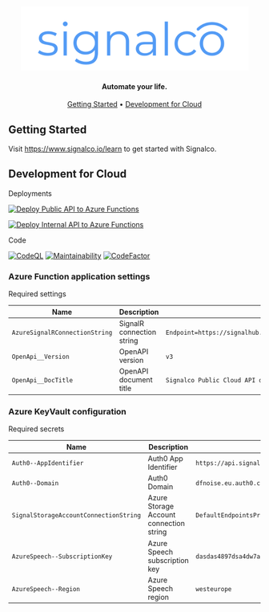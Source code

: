 <p align="center">
  <a href="#">
    <img height="128" width="455" alt="signalco" src="https://raw.githubusercontent.com/signalco-io/cloud/main/docs/images/logo-ghtheme-128x455.png">
  </a>
</p>
<h4 align="center">Automate your life.</h4>

<p align="center">
  <a href="#getting-started">Getting Started</a> •
  <a href="#development-for-cloud">Development for Cloud</a>
</p>

## Getting Started

Visit <a aria-label="Signalco learn" href="https://www.signalco.io/learn">https://www.signalco.io/learn</a> to get started with Signalco.

## Development for Cloud

Deployments

[![Deploy Public API to Azure Functions](https://github.com/signalco-io/cloud/actions/workflows/deploy-azure-function-public.yml/badge.svg)](https://github.com/signalco-io/cloud/actions/workflows/deploy-azure-function-public.yml)

[![Deploy Internal API to Azure Functions](https://github.com/signalco-io/cloud/actions/workflows/deploy-azure-function-internal.yml/badge.svg)](https://github.com/signalco-io/cloud/actions/workflows/deploy-azure-function-internal.yml)

Code

[![CodeQL](https://github.com/signalco-io/cloud/actions/workflows/codeql-analysis.yml/badge.svg)](https://github.com/signalco-io/cloud/actions/workflows/codeql-analysis.yml)
[![Maintainability](https://api.codeclimate.com/v1/badges/47b77031e67ff69bb053/maintainability)](https://codeclimate.com/github/signalco-io/cloud/maintainability)
[![CodeFactor](https://www.codefactor.io/repository/github/signalco-io/cloud/badge)](https://www.codefactor.io/repository/github/signalco-io/cloud)

### Azure Function application settings

Required settings

| Name | Description | Example |
|------|-------------|---------|
| `AzureSignalRConnectionString` | SignalR connection string | `Endpoint=https://signalhub.service.signalr.net;AccessKey=d8s5FF5f48aS8s6s5s22+SbWvdasdaswGhs4/s4s8s7s554=;Version=1.0;` |
| `OpenApi__Version` | OpenAPI version | `v3` |
| `OpenApi__DocTitle` | OpenAPI document title | `Signalco Public Cloud API documentation` | 

### Azure KeyVault configuration

Required secrets

| Name | Description | Example |
|------|-------------|---------|
| `Auth0--AppIdentifier` | Auth0 App Identifier | `https://api.signal.dfnoise.com` |
| `Auth0--Domain` | Auth0 Domain | `dfnoise.eu.auth0.com` |
| `SignalStorageAccountConnectionString` | Azure Storage Account connection string | `DefaultEndpointsProtocol=https;AccountName=signal;AccountKey=ACCOUNT_KEY;EndpointSuffix=core.windows.net` |
| `AzureSpeech--SubscriptionKey` | Azure Speech subscription key | `dasdas4897dsa4dw7a4s8qd7a78a5s7a8s5a3ssdaghhy8r4` |
| `AzureSpeech--Region` | Azure Speech region | `westeurope` |
